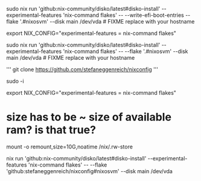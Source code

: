 sudo nix run 'github:nix-community/disko/latest#disko-install'
--experimental-features 'nix-command flakes' -- --write-efi-boot-entries --flake
'.#nixosvm' --disk main /dev/vda # FIXME replace with your hostname

export NIX_CONFIG="experimental-features = nix-command flakes"

sudo nix run 'github:nix-community/disko/latest#disko-install'
--experimental-features 'nix-command flakes' -- --flake '.#nixosvm' --disk main
/dev/vda # FIXME replace with your hostname

''' git clone https://github.com/stefaneggenreich/nixconfig '''

sudo -i

export NIX_CONFIG="experimental-features = nix-command flakes"

# size has to be ~ size of available ram? is that true?

mount -o remount,size=10G,noatime /nix/.rw-store

nix run 'github:nix-community/disko/latest#disko-install'
--experimental-features 'nix-command flakes' -- --flake
'github:stefaneggenreich/nixconfig#nixosvm' --disk main /dev/vda
